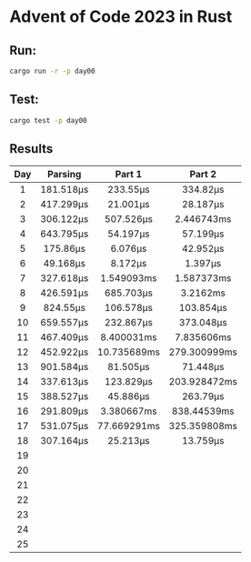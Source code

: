 # Advent of Code 2023 in Rust

## Run:

```bash
cargo run -r -p day00
```

## Test:

```bash
cargo test -p day00
```

## Results

|  Day  |  Parsing  |   Part 1    |    Part 2    |
| :---: | :-------: | :---------: | :----------: |
|   1   | 181.518µs |  233.55µs   |   334.82µs   |
|   2   | 417.299µs |  21.001µs   |   28.187µs   |
|   3   | 306.122µs |  507.526µs  |  2.446743ms  |
|   4   | 643.795µs |  54.197µs   |   57.199µs   |
|   5   | 175.86µs  |   6.076µs   |   42.952µs   |
|   6   | 49.168µs  |   8.172µs   |   1.397µs    |
|   7   | 327.618µs | 1.549093ms  |  1.587373ms  |
|   8   | 426.591µs |  685.703µs  |   3.2162ms   |
|   9   | 824.55µs  |  106.578µs  |  103.854µs   |
|  10   | 659.557µs |  232.867µs  |  373.048µs   |
|  11   | 467.409µs | 8.400031ms  |  7.835606ms  |
|  12   | 452.922µs | 10.735689ms | 279.300999ms |
|  13   | 901.584µs |  81.505µs   |   71.448µs   |
|  14   | 337.613µs |  123.829µs  | 203.928472ms |
|  15   | 388.527µs |  45.886µs   |   263.79µs   |
|  16   | 291.809µs | 3.380667ms  | 838.44539ms  |
|  17   | 531.075µs | 77.669291ms | 325.359808ms |
|  18   | 307.164µs |  25.213µs   |   13.759µs   |
|  19   |           |             |              |
|  20   |           |             |              |
|  21   |           |             |              |
|  22   |           |             |              |
|  23   |           |             |              |
|  24   |           |             |              |
|  25   |           |             |              |

